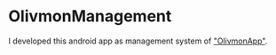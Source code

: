 # OlivmonManagement
I developed this android app as management system of <a href="https://github.com/farukcuha/OlivmonApp">"OlivmonApp"</a>. 
